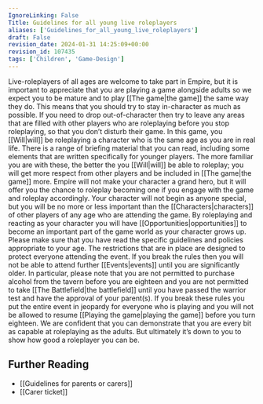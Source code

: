 ```yaml
---
IgnoreLinking: False
Title: Guidelines for all young live roleplayers
aliases: ['Guidelines_for_all_young_live_roleplayers']
draft: False
revision_date: 2024-01-31 14:25:09+00:00
revision_id: 107435
tags: ['Children', 'Game-Design']
---
```


Live-roleplayers of all ages are welcome to take part in Empire, but it is important to appreciate that you are playing a game alongside adults so we expect you to be mature and to play [[The game|the game]] the same way they do. This means that you should try to stay in-character as much as possible. If you need to drop out-of-character then try to leave any areas that are filled with other players who are roleplaying before you stop roleplaying, so that you don’t disturb their game.
In this game, you [[Will|will]] be roleplaying a character who is the same age as you are in real life. There is a range of briefing material that you can read, including some elements that are written specifically for younger players. The more familiar you are with these, the better the you [[Will|will]] be able to roleplay; you will get more respect from other players and be included in [[The game|the game]] more.
Empire will not make your character a grand hero, but it will offer you the chance to roleplay becoming one if you engage with the game and roleplay accordingly. Your character will not begin as anyone special, but you will be no more or less important than the [[Characters|characters]] of other players of any age who are attending the game. By roleplaying and reacting as your character you will have [[Opportunities|opportunities]] to become an important part of the game world as your character grows up.
Please make sure that you have read the specific guidelines and policies appropriate to your age. The restrictions that are in place are designed to protect everyone attending the event. If you break the rules then you will not be able to attend further [[Events|events]] until you are significantly older.
In particular, please note that you are not permitted to purchase alcohol from the tavern before you are eighteen and you are not permitted to take [[The Battlefield|the battlefield]] until you have passed the warrior test and have the approval of your parent(s). If you break these rules you put the entire event in jeopardy for everyone who is playing and you will not be allowed to resume [[Playing the game|playing the game]] before you turn eighteen.
We are confident that you can demonstrate that you are every bit as capable at roleplaying as the adults. But ultimately it’s down to you to show how good a roleplayer you can be.
## Further Reading
* [[Guidelines for parents or carers]]
* [[Carer ticket]]